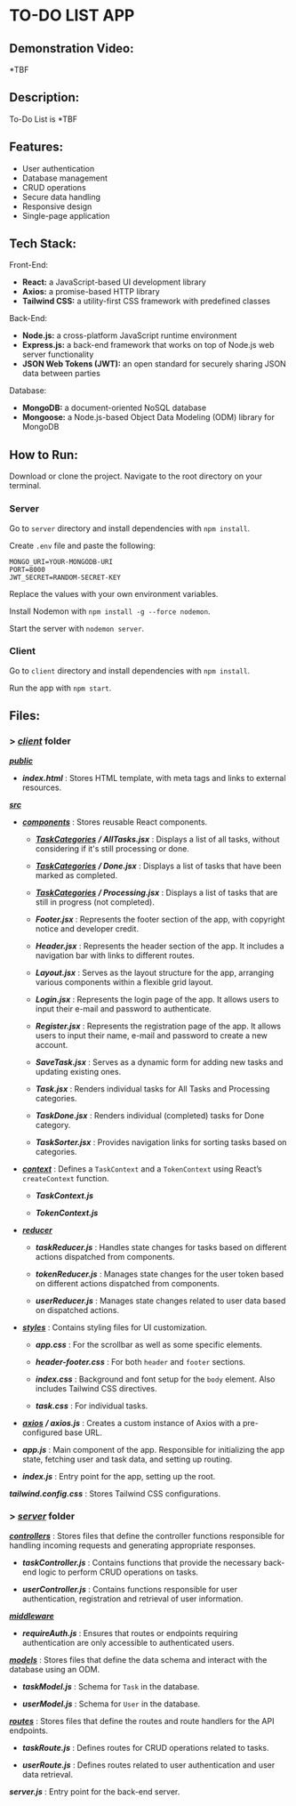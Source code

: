 # TO-DO LIST APP


## Demonstration Video:
*TBF


## Description:
To-Do List is *TBF


## Features:
- User authentication
- Database management
- CRUD operations
- Secure data handling
- Responsive design
- Single-page application


## Tech Stack:
Front-End:
- **React:** a JavaScript-based UI development library
- **Axios:** a promise-based HTTP library
- **Tailwind CSS:** a utility-first CSS framework with predefined classes

Back-End:
- **Node.js:** a cross-platform JavaScript runtime environment
- **Express.js:** a back-end framework that works on top of Node.js web server functionality
- **JSON Web Tokens (JWT):** an open standard for securely sharing JSON data between parties

Database:
- **MongoDB:** a document-oriented NoSQL database
- **Mongoose:** a Node.js-based Object Data Modeling (ODM) library for MongoDB


## How to Run:
Download or clone the project. Navigate to the root directory on your terminal.

### Server
Go to `server` directory and install dependencies with `npm install`.

Create `.env` file and paste the following:
```
MONGO_URI=YOUR-MONGODB-URI
PORT=8000
JWT_SECRET=RANDOM-SECRET-KEY
```

Replace the values with your own environment variables.

Install Nodemon with `npm install -g --force nodemon`.

Start the server with `nodemon server`.

### Client
Go to `client` directory and install dependencies with `npm install`.

Run the app with `npm start`.


## Files:
### > <ins>*client*</ins> folder

<ins>***public***</ins>

- ***index.html*** : Stores HTML template, with meta tags and links to external resources.


<ins>***src***</ins>

- <ins>***components***</ins> : Stores reusable React components.

   - <ins>***TaskCategories***</ins> ***/ AllTasks.jsx*** : Displays a list of all tasks, without considering if it's still processing or done.

   - <ins>***TaskCategories***</ins> ***/ Done.jsx*** : Displays a list of tasks that have been marked as completed.

   - <ins>***TaskCategories***</ins> ***/ Processing.jsx*** : Displays a list of tasks that are still in progress (not completed).

   - ***Footer.jsx*** :  Represents the footer section of the app, with copyright notice and developer credit.

   - ***Header.jsx*** : Represents the header section of the app. It includes a navigation bar with links to different routes.

   - ***Layout.jsx*** : Serves as the layout structure for the app, arranging various components within a flexible grid layout.

   - ***Login.jsx*** : Represents the login page of the app. It allows users to input their e-mail and password to authenticate.

   - ***Register.jsx*** : Represents the registration page of the app. It allows users to input their name, e-mail and password to create a new account.

   - ***SaveTask.jsx*** : Serves as a dynamic form for adding new tasks and updating existing ones.

   - ***Task.jsx*** : Renders individual tasks for All Tasks and Processing categories.

   - ***TaskDone.jsx*** : Renders individual (completed) tasks for Done category.

   - ***TaskSorter.jsx*** : Provides navigation links for sorting tasks based on categories.


- <ins>***context***</ins> : Defines a `TaskContext` and a `TokenContext` using React’s `createContext` function.

   - ***TaskContext.js***

   - ***TokenContext.js***


- <ins>***reducer***</ins>

   - ***taskReducer.js*** : Handles state changes for tasks based on different actions dispatched from components.

   - ***tokenReducer.js*** : Manages state changes for the user token based on different actions dispatched from components.

   - ***userReducer.js*** : Manages state changes related to user data based on dispatched actions.


- <ins>***styles***</ins> : Contains styling files for UI customization.

   - ***app.css*** : For the scrollbar as well as some specific elements.

   - ***header-footer.css*** : For both `header` and `footer` sections.

   - ***index.css*** : Background and font setup for the `body` element. Also includes Tailwind CSS directives.

   - ***task.css*** : For individual tasks.


- <ins>***axios***</ins> ***/ axios.js*** : Creates a custom instance of Axios with a pre-configured base URL.

- ***app.js*** : Main component of the app. Responsible for initializing the app state, fetching user and task data, and setting up routing.

- ***index.js*** : Entry point for the app, setting up the root.


***tailwind.config.css*** : Stores Tailwind CSS configurations.



### > <ins>*server*</ins> folder

<ins>***controllers***</ins> : Stores files that define the controller functions responsible for handling incoming requests and generating appropriate responses.

- ***taskController.js*** : Contains functions that provide the necessary back-end logic to perform CRUD operations on tasks.

- ***userController.js*** : Contains functions responsible for user authentication, registration and retrieval of user information.


<ins>***middleware***</ins>

- ***requireAuth.js*** : Ensures that routes or endpoints requiring authentication are only accessible to authenticated users.


<ins>***models***</ins>  : Stores files that define the data schema and interact with the database using an ODM.

- ***taskModel.js***  : Schema for `Task` in the database.

- ***userModel.js***  : Schema for `User` in the database.


<ins>***routes***</ins> : Stores files that define the routes and route handlers for the API endpoints.

- ***taskRoute.js*** : Defines routes for CRUD operations related to tasks.

- ***userRoute.js*** : Defines routes related to user authentication and user data retrieval.


***server.js*** : Entry point for the back-end server.
